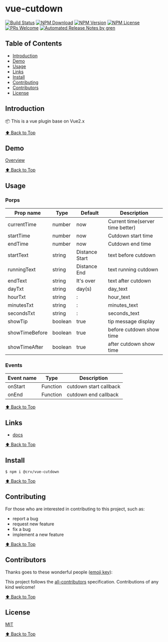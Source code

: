 # vue-cutdown

[![Build Status](https://badgen.net/travis/LishiJ/vue-cutdown/master)](https://travis-ci.org/LishiJ/vue-cutdown)
[![NPM Download](https://badgen.net/npm/dm/@crv/vue-cutdown)](https://www.npmjs.com/package/@crv/vue-cutdown)
[![NPM Version](https://badgen.net/npm/v/@crv/vue-cutdown)](https://www.npmjs.com/package/@crv/vue-cutdown)
[![NPM License](https://badgen.net/npm/license/@crv/vue-cutdown)](https://github.com/LishiJ/vue-cutdown/blob/master/LICENSE)
[![PRs Welcome](https://img.shields.io/badge/PRs-welcome-brightgreen.svg)](https://github.com/LishiJ/vue-cutdown/pulls)
[![Automated Release Notes by gren](https://img.shields.io/badge/%F0%9F%A4%96-release%20notes-00B2EE.svg)](https://github-tools.github.io/github-release-notes/)

## Table of Contents

- [Introduction](#introduction)
- [Demo](#demo)
- [Usage](#usage)
- [Links](#links)
- [Install](#install)
- [Contributing](#contributing)
- [Contributors](#contributors)
- [License](#license)

## Introduction

📦 This is a vue plugin base on Vue2.x

[⬆ Back to Top](#table-of-contents)

## Demo

[Overview](https://lishij.github.io/vue-cutdown/)

[⬆ Back to Top](#table-of-contents)

## Usage

### Porps

| Prop name      | Type    | Default        | Description                      |
| -------------- | ------- | -------------- | -------------------------------- |
| currentTime    | number  | now            | Current time(server time better) |
| startTime      | number  | now            | Cutdown start time               |
| endTime        | number  | now            | Cutdown end time                 |
| startText      | string  | Distance Start | text before cutdown              |
| runningText    | string  | Distance End   | text running cutdown             |
| endText        | string  | It's over      | text after cutdown               |
| dayTxt         | string  | day(s)         | day_text                         |
| hourTxt        | string  | :              | hour_text                        |
| minutesTxt     | string  | :              | minutes_text                     |
| secondsTxt     | string  | :              | seconds_text                     |
| showTip        | boolean | true           | tip message display              |
| showTimeBefore | boolean | true           | before cutdown show time         |
| showTimeAfter  | boolean | true           | after cutdown show time          |

### Events

| Event name | Type     | Description            |
| ---------- | -------- | ---------------------- |
| onStart    | Function | cutdown start callback |
| onEnd      | Function | cutdown end callback   |

[⬆ Back to Top](#table-of-contents)

## Links

- [docs](https://github.io/LishiJ/vue-cutdown/)

[⬆ Back to Top](#table-of-contents)

## Install

```
$ npm i @crv/vue-cutdown
```

[⬆ Back to Top](#table-of-contents)

## Contributing

For those who are interested in contributing to this project, such as:

- report a bug
- request new feature
- fix a bug
- implement a new feature

[⬆ Back to Top](#table-of-contents)

## Contributors

Thanks goes to these wonderful people ([emoji key](https://allcontributors.org/docs/en/emoji-key)):

<!-- ALL-CONTRIBUTORS-LIST:START - Do not remove or modify this section -->
<!-- prettier-ignore -->
<!-- ALL-CONTRIBUTORS-LIST:END -->

This project follows the [all-contributors](https://github.com/all-contributors/all-contributors) specification. Contributions of any kind welcome!

[⬆ Back to Top](#table-of-contents)

## License

[MIT](./LICENSE)

[⬆ Back to Top](#table-of-contents)
